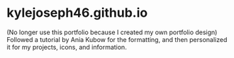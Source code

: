 # kylejoseph46.github.io

(No longer use this portfolio because I created my own portfolio design) Followed a tutorial by Ania Kubow for the formatting, and then personalized it for my projects, icons, and information.

